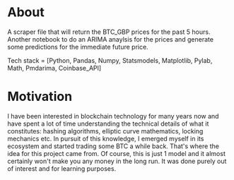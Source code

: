 # About

A scraper file that will return the BTC_GBP prices for the past 5 hours.
Another notebook to do an ARIMA anaylsis for the prices and generate some predictions for the immediate future price.

Tech stack = [Python, Pandas, Numpy, Statsmodels, Matplotlib, Pylab, Math, Pmdarima, Coinbase_API]

# Motivation 

I have been interested in blockchain technology for many years now and have spent a lot of time understanding the technical details of what
it constitutes: hashing algorithms, elliptic curve mathematics, locking mechanics etc. In pursuit of this knowledge, I emerged myself in its 
ecosystem and started trading some BTC a while back. That's where the idea for this project came from. Of course, this is just 1 model and it
almost certainly won't make you any money in the long run. It was done purely out of interest and for learning purposes. 
